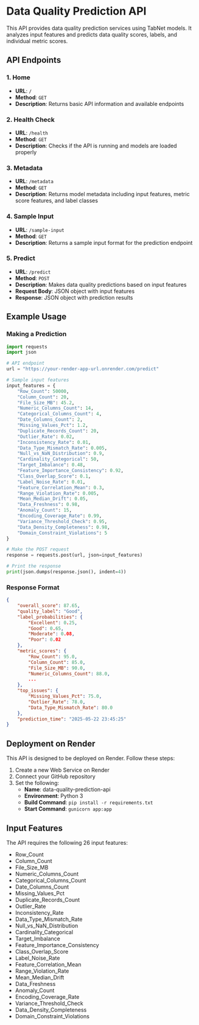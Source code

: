 # Data Quality Prediction API

This API provides data quality prediction services using TabNet models. It analyzes input features and predicts data quality scores, labels, and individual metric scores.

## API Endpoints

### 1. Home
- **URL**: `/`
- **Method**: `GET`
- **Description**: Returns basic API information and available endpoints

### 2. Health Check
- **URL**: `/health`
- **Method**: `GET`
- **Description**: Checks if the API is running and models are loaded properly

### 3. Metadata
- **URL**: `/metadata`
- **Method**: `GET`
- **Description**: Returns model metadata including input features, metric score features, and label classes

### 4. Sample Input
- **URL**: `/sample-input`
- **Method**: `GET`
- **Description**: Returns a sample input format for the prediction endpoint

### 5. Predict
- **URL**: `/predict`
- **Method**: `POST`
- **Description**: Makes data quality predictions based on input features
- **Request Body**: JSON object with input features
- **Response**: JSON object with prediction results

## Example Usage

### Making a Prediction

```python
import requests
import json

# API endpoint
url = "https://your-render-app-url.onrender.com/predict"

# Sample input features
input_features = {
    "Row_Count": 50000,
    "Column_Count": 20,
    "File_Size_MB": 45.2,
    "Numeric_Columns_Count": 14,
    "Categorical_Columns_Count": 4,
    "Date_Columns_Count": 2,
    "Missing_Values_Pct": 1.2,
    "Duplicate_Records_Count": 20,
    "Outlier_Rate": 0.02,
    "Inconsistency_Rate": 0.01,
    "Data_Type_Mismatch_Rate": 0.005,
    "Null_vs_NaN_Distribution": 0.9,
    "Cardinality_Categorical": 50,
    "Target_Imbalance": 0.48,
    "Feature_Importance_Consistency": 0.92,
    "Class_Overlap_Score": 0.1,
    "Label_Noise_Rate": 0.01,
    "Feature_Correlation_Mean": 0.3,
    "Range_Violation_Rate": 0.005,
    "Mean_Median_Drift": 0.05,
    "Data_Freshness": 0.98,
    "Anomaly_Count": 15,
    "Encoding_Coverage_Rate": 0.99,
    "Variance_Threshold_Check": 0.95,
    "Data_Density_Completeness": 0.98,
    "Domain_Constraint_Violations": 5
}

# Make the POST request
response = requests.post(url, json=input_features)

# Print the response
print(json.dumps(response.json(), indent=4))
```

### Response Format

```json
{
    "overall_score": 87.65,
    "quality_label": "Good",
    "label_probabilities": {
        "Excellent": 0.25,
        "Good": 0.65,
        "Moderate": 0.08,
        "Poor": 0.02
    },
    "metric_scores": {
        "Row_Count": 95.0,
        "Column_Count": 85.0,
        "File_Size_MB": 90.0,
        "Numeric_Columns_Count": 88.0,
        ...
    },
    "top_issues": {
        "Missing_Values_Pct": 75.0,
        "Outlier_Rate": 78.0,
        "Data_Type_Mismatch_Rate": 80.0
    },
    "prediction_time": "2025-05-22 23:45:25"
}
```

## Deployment on Render

This API is designed to be deployed on Render. Follow these steps:

1. Create a new Web Service on Render
2. Connect your GitHub repository
3. Set the following:
   - **Name**: data-quality-prediction-api
   - **Environment**: Python 3
   - **Build Command**: `pip install -r requirements.txt`
   - **Start Command**: `gunicorn app:app`

## Input Features

The API requires the following 26 input features:

- Row_Count
- Column_Count
- File_Size_MB
- Numeric_Columns_Count
- Categorical_Columns_Count
- Date_Columns_Count
- Missing_Values_Pct
- Duplicate_Records_Count
- Outlier_Rate
- Inconsistency_Rate
- Data_Type_Mismatch_Rate
- Null_vs_NaN_Distribution
- Cardinality_Categorical
- Target_Imbalance
- Feature_Importance_Consistency
- Class_Overlap_Score
- Label_Noise_Rate
- Feature_Correlation_Mean
- Range_Violation_Rate
- Mean_Median_Drift
- Data_Freshness
- Anomaly_Count
- Encoding_Coverage_Rate
- Variance_Threshold_Check
- Data_Density_Completeness
- Domain_Constraint_Violations
